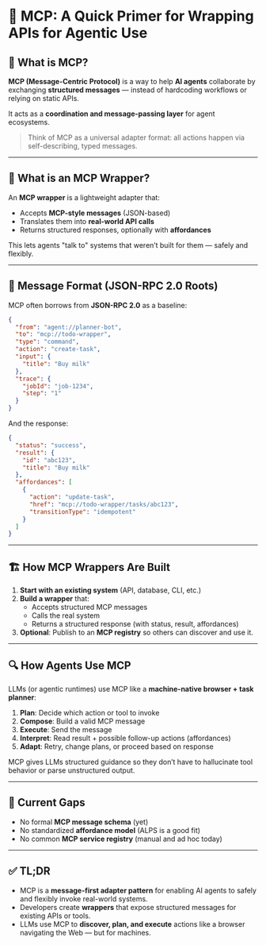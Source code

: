# 🧠 MCP: A Quick Primer for Wrapping APIs for Agentic Use

## 🧩 What is MCP?

**MCP (Message-Centric Protocol)** is a way to help **AI agents** collaborate by exchanging **structured messages** — instead of hardcoding workflows or relying on static APIs.

It acts as a **coordination and message-passing layer** for agent ecosystems.

> Think of MCP as a universal adapter format: all actions happen via self-describing, typed messages.

---

## 🔧 What is an MCP Wrapper?

An **MCP wrapper** is a lightweight adapter that:
- Accepts **MCP-style messages** (JSON-based)
- Translates them into **real-world API calls**
- Returns structured responses, optionally with **affordances**

This lets agents "talk to" systems that weren’t built for them — safely and flexibly.

---

## 🧱 Message Format (JSON-RPC 2.0 Roots)

MCP often borrows from **JSON-RPC 2.0** as a baseline:

```json
{
  "from": "agent://planner-bot",
  "to": "mcp://todo-wrapper",
  "type": "command",
  "action": "create-task",
  "input": {
    "title": "Buy milk"
  },
  "trace": {
    "jobId": "job-1234",
    "step": "1"
  }
}
```

And the response:

```json
{
  "status": "success",
  "result": {
    "id": "abc123",
    "title": "Buy milk"
  },
  "affordances": [
    {
      "action": "update-task",
      "href": "mcp://todo-wrapper/tasks/abc123",
      "transitionType": "idempotent"
    }
  ]
}
```

---

## 🏗️ How MCP Wrappers Are Built

1. **Start with an existing system** (API, database, CLI, etc.)
2. **Build a wrapper** that:
   - Accepts structured MCP messages
   - Calls the real system
   - Returns a structured response (with status, result, affordances)
3. **Optional**: Publish to an **MCP registry** so others can discover and use it.

---

## 🔍 How Agents Use MCP

LLMs (or agentic runtimes) use MCP like a **machine-native browser + task planner**:

1. **Plan**: Decide which action or tool to invoke
2. **Compose**: Build a valid MCP message
3. **Execute**: Send the message
4. **Interpret**: Read result + possible follow-up actions (affordances)
5. **Adapt**: Retry, change plans, or proceed based on response

MCP gives LLMs structured guidance so they don’t have to hallucinate tool behavior or parse unstructured output.

---

## 🚫 Current Gaps

- No formal **MCP message schema** (yet)
- No standardized **affordance model** (ALPS is a good fit)
- No common **MCP service registry** (manual and ad hoc today)

---

## ✅ TL;DR

- MCP is a **message-first adapter pattern** for enabling AI agents to safely and flexibly invoke real-world systems.
- Developers create **wrappers** that expose structured messages for existing APIs or tools.
- LLMs use MCP to **discover, plan, and execute** actions like a browser navigating the Web — but for machines.
